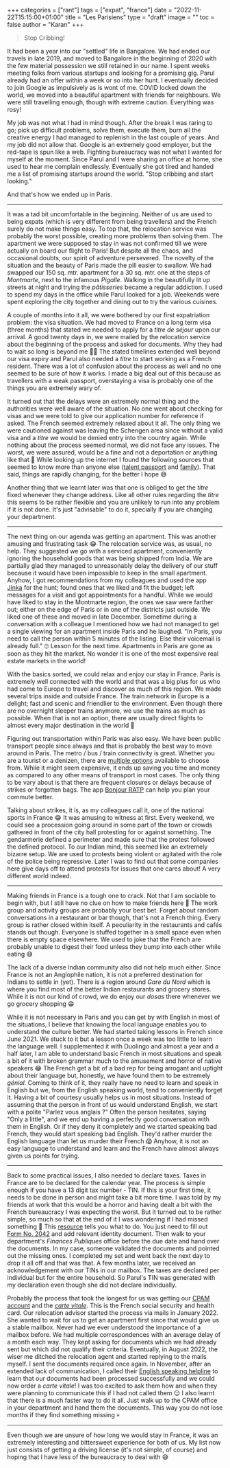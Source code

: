 +++
categories = ["rant"]
tags = ["expat", "france"]
date = "2022-11-22T15:15:00+01:00"
title = "Les Parisiens"
type = "draft"
image = ""
toc = false
author = "Karan"
+++

> Stop Cribbing!

It had been a year into our "settled" life in Bangalore. We had ended our travels in late 2019, and moved to Bangalore in the beginning of 2020 with the few material possession we still retained in our name. I spent weeks meeting folks from various startups and looking for a promising gig. Parul already had an offer within a week or so into her hunt. I eventually decided to join Google as impulsively as is wont of me. COVID locked down the world, we moved into a beautiful apartment with friends for neighbours. We were still travelling enough, though with extreme caution. Everything was rosy!

My job was not what I had in mind though. After the break I was raring to go; pick up difficult problems, solve them, execute them, burn all the creative energy I had managed to replenish in the last couple of years. And my job did not allow that. Google is an extremely good employer, but the red-tape is spun like a web. Fighting bureaucracy was not what I wanted for myself at the moment. Since Parul and I were sharing an office at home, she used to hear me complain endlessly. Eventually she got tired and handed me a list of promising startups around the world. "Stop cribbing and start looking."

And that's how we ended up in Paris.

<hr/>

It was a tad bit uncomfortable in the beginning. Neither of us are used to being expats (which is very different from being travellers) and the French surely do not make things easy. To top that, the relocation service was probably the worst possible, creating more problems than solving them. The apartment we were supposed to stay in was not confirmed till we were actually on board our flight to Paris! But despite all the chaos, and occasional doubts, our spirit of adventure persevered. The novelty of the situation and the beauty of Paris made the pill easier to swallow. We had swapped our 150 sq. mtr. apartment for a 30 sq. mtr. one at the steps of _Montmarte_, next to the infamous _Pigalle_. Walking in the beautifully lit up streets at night and trying the _pâtisseries_ became a regular addiction. I used to spend my days in the office while Parul looked for a job. Weekends were spent exploring the city together and dining out to try the various cuisines.

A couple of months into it all, we were bothered by our first expatriation problem: the visa situation. We had moved to France on a long term visa (three months) that stated we needed to apply for a _titre de séjour_ upon our arrival. A good twenty days in, we were mailed by the relocation service about the beginning of the process and asked for documents. Why they had to wait so long is beyond me 🤷‍♂️ The stated timelines extended well beyond our visa expiry and Parul also needed a _titre_ to start working as a French resident. There was a lot of confusion about the process as well and no one seemed to be sure of how it works. I made a big deal out of this because as travellers with a weak passport, overstaying a visa is probably one of the things you are extremely wary of.

It turned out that the delays were an extremely normal thing and the authorities were well aware of the situation. No one went about checking for visas and we were told to give our application number for reference if asked. The French seemed extremely relaxed about it all. The only thing we were cautioned against was leaving the Schengen area since without a valid visa and a _titre_ we would be denied entry into the country again. While nothing about the process seemed normal, we did not face any issues. The worst, we were assured, would be a fine and not a deportation or anything like that :grimacing: While looking up the internet I found the following sources that seemed to know more than anyone else ([talent passport](https://www.service-public.fr/particuliers/vosdroits/F16922) and [family](https://www.service-public.fr/particuliers/vosdroits/F35792)). That said, things are rapidly changing, for the better I hope 😅

Another thing that we learnt later was that one is obliged to get the _titre_ fixed whenever they change address. Like all other rules regarding the _titre_ this seems to be rather flexible and you are unlikely to run into any problem if it is not done. It's just "advisable" to do it, specially if you are changing your department.

<hr/>

The next thing on our agenda was getting an apartment. This was another amusing and frustrating task :joy: The relocation service was, as usual, no help. They suggested we go with a serviced apartment, conveniently ignoring the household goods that was being shipped from India. We are partially glad they managed to unreasonably delay the delivery of our stuff because it would have been impossible to keep in the small apartment. Anyhow, I got recommendations from my colleagues and used the app [Jinka](https://www.jinka.fr/) for the hunt; found ones that we liked and fit the budget; left messages for a visit and got appointments for a handful. While we would have liked to stay in the Montmarte region, the ones we saw were farther out; either on the edge of Paris or in one of the districts just outside. We liked one of these and moved in late December. Sometime during a conversation with a colleague I mentioned how we had not managed to get a single viewing for an apartment inside Paris and he laughed.
"In Paris, you need to call the person within 5 minutes of the listing. Else their voicemail is already full."
🙄 Lesson for the next time. Apartments in Paris are gone as soon as they hit the market. No wonder it is one of the most expensive real estate markets in the world!

With the basics sorted, we could relax and enjoy our stay in France. Paris is extremely well connected with the world and that was a big plus for us who had come to Europe to travel and discover as much of this region. We made several trips inside and outside France. The train network in Europe is a delight; fast and scenic and friendlier to the environment. Even though there are no overnight sleeper trains anymore, we use the trains as much as possible. When that is not an option, there are usually direct flights to almost every major destination in the world 🙂

Figuring out transportation within Paris was also easy. We have been public transport people since always and that is probably the best way to move around in Paris. The metro / bus / train connectivity is great. Whether you are a tourist or a denizen, there are [multiple options](https://www.ratp.fr/en/titres-et-tarifs) available to choose from. While it might seem expensive, it ends up saving you time and money as compared to any other means of transport in most cases. The only thing to be vary about is that there are frequent closures or delays because of strikes or forgotten bags. The app [Bonjour RATP](https://www.ratp.fr/en/apps/bonjour-ratp) can help you plan your commute better.

Talking about strikes, it is, as my colleagues call it, one of the national sports in France :joy: It was amusing to witness at first. Every weekend, we could see a procession going around in some part of the town or crowds gathered in front of the city hall protesting for or against something. The gendarmerie defined a  perimeter and made sure that the protest followed the defined protocol. To our Indian mind, this seemed like an extremely bizarre setup. We are used to protests being violent or agitated with the role of the police being repressive. Later I was to find out that some companies here give days off to attend protests for issues that one cares about! A very different world indeed.

<hr/>

Making friends in France is a tough one to crack. Not that I am sociable to begin with, but I still have no clue on how to make friends here :grimacing: The work group and activity groups are probably your best bet. Forget about random conversations in a restaurant or bar though, that's not a French thing. Every group is rather closed within itself. A peculiarity in the restaurants and cafés stands out though. Everyone is stuffed together in a small space even when there is empty space elsewhere. We used to joke that the French are probably unable to digest their food unless they bump into each other while eating 😅

The lack of a diverse Indian community also did not help much either. Since France is not an Anglophile nation, it is not a preferred destination for Indians to settle in (yet). There is a region around _Gare du Nord_ which is where you find most of the better Indian restaurants and grocery stores. While it is not our kind of crowd, we do enjoy our _dosas_ there whenever we go grocery shopping 😁

While it is not necessary in Paris and you can get by with English in most of the situations, I believe that knowing the local language enables you to understand the culture better. We had started taking lessons in French since June 2021. We stuck to it but a lesson once a week was too little to learn the language well. I supplemented it with Duolingo and almost a year and a half later, I am able to understand basic French in most situations and speak a bit of it with broken grammar much to the amusement and horror of native speakers :joy: The French get a bit of a bad rep for being arrogant and uptight about their language but, honestly, we have found them to be extremely _génial_. Coming to think of it, they really have no need to learn and speak in English but we, from the English speaking world, tend to conveniently forget it. Having a bit of courtesy usually helps us in most situations. Instead of assuming that the person in front of us would understand English, we start with a polite "Parlez vous anglais ?" Often the person hesitates, saying "Only a little", and we end up having a perfectly good conversation with them in English. Or if they deny it completely and we started speaking bad French, they would start speaking bad English. They'd rather murder the English language than let us murder their French 😱 Anyhow, it is not an easy language to understand and learn and the French have almost always given us points for trying.

<hr/>

Back to some practical issues, I also needed to declare taxes. Taxes in France are to be declared for the calendar year. The process is simple enough if you have a 13 digit tax number - TIN. If this is your first time, it needs to be done in person and might take a bit more time. I was told by my friends at work that this would be a horror and having dealt a bit with the French bureaucracy I was expecting the worst. But it turned out to be rather simple, so much so that at the end of it I was wondering if I had missed something 🤔 This [resource](https://www.welcometofrance.com/en/fill-out-your-first-tax-return) tells you what to do. You just need to fill out [Form No. 2042](https://www.impots.gouv.fr/formulaire/2042/declaration-des-revenus) and add relevant identity document. Then walk to your department's _Finances Publiques_ office before the due date and hand over the documents. In my case, someone validated the documents and pointed out the missing ones. I completed my set and went back the next day to drop it all off and that was that. A few months later, we received an acknowledgement with our TINs in our mailbox. The taxes are declared per individual but for the entire household. So Parul's TIN was generated with my declaration even though she did not declare individually.

Probably the process that took the longest for us was getting our [CPAM account](https://www.ameli.fr/) and the [_carte vitale_](https://www.ameli.fr/assure/remboursements/etre-bien-rembourse/carte-vitale). This is the French social security and health card. Our relocation advisor started the process via mails in January 2022. She wanted to wait for us to get an apartment first since that would give us a stable mailbox. Never had we ever understood the importance of a mailbox before. We had multiple correspondences with an average delay of a month each way. They kept asking for documents which we had already sent but which did not qualify their criteria. Eventually, in August 2022, the wiser me ditched the relocation agent and started replying to the mails myself. I sent the documents required once again. In November, after an extended lack of communication, I called their [English speaking helpline](https://www.ameli.fr/hauts-de-seine/assure/english-pages) to learn that our documents had been processed successfully and we could now order a _carte vitale_! I was too excited to ask them how and when they were planning to communicate this if I had not called them :expressionless: I also learnt that there is a much faster way to do it all. Just walk up to the CPAM office in your department and hand them the documents. This way you do not lose months if they find something missing 💀

<hr/>

Even though we are unsure of how long we would stay in France, it was an extremely interesting and bittersweet experience for both of us. My list now just consists of getting a driving license (it's not simple, of course) and hoping that I have less of the bureaucracy to deal with 😅
